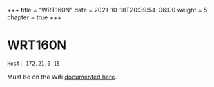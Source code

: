+++
title = "WRT160N"
date = 2021-10-18T20:39:54-06:00
weight = 5
chapter = true
+++

# WRT160N
```txt
Host: 172.21.0.15
```
Must be on the Wifi [documented here](/router-lab/).
